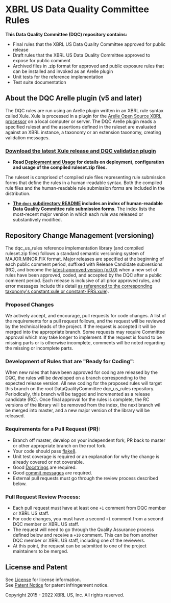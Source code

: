 # XBRL US Data Quality Committee Rules

**This Data Quality Committee (DQC) repository contains:**

* Final rules that the XBRL US Data Quality Committee approved for public release
* Draft rules that the XBRL US Data Quality Committee approved to expose for public comment
* Archived files in .zip format for approved and public exposure rules that can be installed and invoked as an Arelle plugin 
* Unit tests for the reference implementation
* Test suite documentation

## About the DQC Arelle plugin (v5 and later)

The DQC rules are run using an Arelle plugin written in an XBRL rule syntax called Xule. Xule is processed in a plugin for the [Arelle Open Source XBRL processor](http://arelle.org/pub) on a local computer or server. The DQC Arelle plugin reads a specified ruleset and the assertions defined in the ruleset are evaluated against an XBRL instance, a taxonomy or an extension taxonomy, creating validation messages.

### [Download the latest Xule release and DQC validation plugin](https://github.com/xbrlus/xule/releases/latest)

  - **Read [Deployment and Usage](usage.md) for details on deployment, configuration and usage of the compiled ruleset.zip files.**

The ruleset is comprised of compiled rule files representing rule submission forms that define the rules in a human-readable syntax. Both the compiled rule files and the human-readable rule submission forms are included in the distribution. 

  - **[The ``docs`` subdirectory README](docs/README.md) includes an index of human-readable Data Quality Committee rule submission forms**. The index lists the most-recent major version in which each rule was released or substantively modified. 

## Repository Change Management (versioning)

The dqc_us_rules reference implementation library (and compiled ruleset.zip files) follows a standard semantic versioning system of MAJOR.MINOR.FIX format. Major releases are specified at the beginning of each public comment period, suffixed with Release Candidate subversions (RC), and become the [latest-approved version (x.0.0)](https://github.com/DataQualityCommittee/dqc_us_rules/releases/) when a new set of rules have been approved, coded, and accepted by the DQC after a public comment period. Each release is inclusive of all prior approved rules, and error messages include this detail [as referenced to the corresponding taxonomy's constant.xule or constant-IFRS.xule](https://github.com/DataQualityCommittee/dqc_us_rules/search?q=constant+%24ruleVersion)).

### Proposed Changes

We actively accept, and encourage, pull requests for code changes. A list of the requirements for a pull request follows, and the request will be reviewed by the technical leads of the project. If the request is accepted it will be merged into the appropriate branch. Some requests may require Committee approval which may take longer to implement. If the request is found to be missing parts or is otherwise incomplete, comments will be noted regarding the missing or incomplete parts.

### Development of Rules that are "Ready for Coding":

When new rules that have been approved for coding are released by the DQC, the rules will be developed on a branch corresponding to the expected release version. All new coding for the proposed rules will target this branch on the root DataQualityCommittee dqc_us_rules repository. Periodically, this branch will be tagged and incremented as a release candidate (RC). Once final approval for the rules is complete, the RC versions of the library will be removed from the index, the next branch wil be merged into master, and a new major version of the library will be released.

### Requirements for a Pull Request (PR):

  - Branch off master, develop on your independent fork, PR back to master or other appropriate branch on the root fork.
  - Your code should pass [flake8](https://flake8.readthedocs.org/en/latest/).
  - Unit test coverage is required or an explanation for why the change is already covered or not coverable.
  - Good [Docstrings](https://github.com/Workiva/styleguide/blob/master/python/style.md) are required.
  - Good [commit messages](http://tbaggery.com/2008/04/19/a-note-about-git-commit-messages.html) are required.
  - External pull requests must go through the review process described below.

### Pull Request Review Process:

  - Each pull request must have at least one `+1` comment from DQC member or XBRL US staff.
  - For code changes, you must have a second `+1` comment from a second  DQC member or XBRL US staff.
  - The request will need to go through the Quality Assurance process defined below and receive a `+10` comment. This can be from another DQC member or XBRL US staff, including one of the reviewers.
  - At this point, the request can be submitted to one of the project maintainers to be merged.

## License and Patent

See [License](https://xbrl.us/dqc-license) for license information.  
See [Patent Notice](https://xbrl.us/dqc-patent) for patent infringement notice.

Copyright 2015 - 2022 XBRL US, Inc. All rights reserved.
